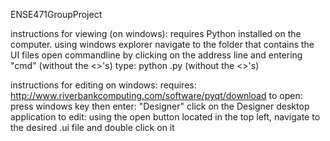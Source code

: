 ENSE471GroupProject

instructions for viewing (on windows):
	requires Python installed on the computer. 
	using windows explorer
		navigate to the folder that contains the UI files
		open commandline by clicking on the address line and entering "cmd" (without the <>'s)
		type: python <filename>.py (without the <>'s)

instructions for editing on windows:
	requires: 
		http://www.riverbankcomputing.com/software/pyqt/download
	to open:
		press windows key then enter: "Designer"
		click on the Designer desktop application
	to edit: 
		using the open button located in the top left, navigate to the desired .ui file and double click on it